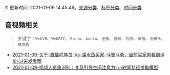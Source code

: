 :alarm_clock: 更新时间: 2021-01-09 14:45:49。[来源分类](../README.md)、[标签分类](../TAGS.md)、[时间分类](../TIMELINE.md)

## 音视频相关


> 关键字：`WebVR`、`WebRTC`、`Video`、`Audio`、`图像`、`音频`、`视频`、`直播`、`摄像头`、`播放器`



- [2021-01-09-关于-直播程序员-Vs-深水鱼买家-斗智斗勇，目前买家刚看到评价-过来发发图](https://www.v2ex.com/t/743403) 
- [2021-01-09-视频人员重识别：关系引导空间注意力-+-时间特征提取模型](https://toutiao.io/k/7yaycao) 